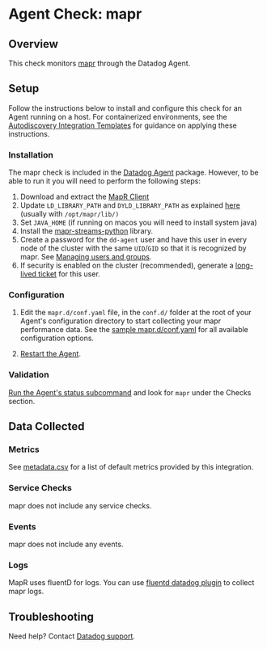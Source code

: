 # Agent Check: mapr

## Overview

This check monitors [mapr][1] through the Datadog Agent.

## Setup

Follow the instructions below to install and configure this check for an Agent running on a host. For containerized environments, see the [Autodiscovery Integration Templates][2] for guidance on applying these instructions.

### Installation

The mapr check is included in the [Datadog Agent][2] package. However, to be able to run it you will need to perform the following steps:

1. Download and extract the [MapR Client][12]
2. Update `LD_LIBRARY_PATH` and `DYLD_LIBRARY_PATH` as explained [here][9] (usually with `/opt/mapr/lib/)`
3. Set `JAVA_HOME` (if running on macos you will need to install system java)
3. Install the [mapr-streams-python][7] library.
4. Create a password for the `dd-agent` user and have this user in every node of the cluster with the same `UID`/`GID` so that it is recognized by mapr. See [Managing users and groups][10].
5. If security is enabled on the cluster (recommended), generate a [long-lived ticket][8] for this user.

### Configuration

1. Edit the `mapr.d/conf.yaml` file, in the `conf.d/` folder at the root of your Agent's configuration directory to start collecting your mapr performance data. See the [sample mapr.d/conf.yaml][3] for all available configuration options.

2. [Restart the Agent][4].

### Validation

[Run the Agent's status subcommand][5] and look for `mapr` under the Checks section.

## Data Collected

### Metrics

See [metadata.csv][13] for a list of default metrics provided by this integration.

### Service Checks

mapr does not include any service checks.

### Events

mapr does not include any events.

### Logs

MapR uses fluentD for logs. You can use [fluentd datadog plugin][11] to collect mapr logs.


## Troubleshooting

Need help? Contact [Datadog support][6].

[1]: https://mapr.com
[2]: https://docs.datadoghq.com/agent/autodiscovery/integrations
[3]: https://github.com/DataDog/integrations-core/blob/master/mapr/datadog_checks/mapr/data/conf.yaml.example
[4]: https://docs.datadoghq.com/agent/guide/agent-commands/?tab=agentv6#start-stop-and-restart-the-agent
[5]: https://docs.datadoghq.com/agent/guide/agent-commands/?tab=agentv6#agent-status-and-information
[6]: https://docs.datadoghq.com/help
[7]: https://mapr.com/docs/52/MapR_Streams/MapRStreamsPythonExample.html
[8]: https://docs.datadoghq.com/integrations/oracle/
[9]: https://mapr.com/docs/60/MapR_Streams/MapRStreamCAPISetup.html
[10]: https://mapr.com/docs/61/AdministratorGuide/c-managing-users-and-groups.html
[11]: https://www.rubydoc.info/gems/fluent-plugin-datadog
[12]: https://mapr.com/docs/61/AdvancedInstallation/SettingUptheClient-install-mapr-client.html
[13]: https://github.com/DataDog/integrations-core/blob/master/mapr/metadata.csv

